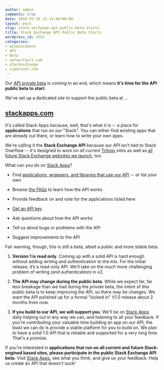 ```yaml
---
author: admin
comments: true
date: 2010-05-20 21:14:06+00:00
layout: post
slug: stack-exchange-api-public-beta-starts
title: Stack Exchange API Public Beta Starts
wordpress_id: 3252
categories:
- announcement
- API
- Beta
- serverfault.com
- stackexchange
- superuser.com
---
```



Our [API private beta](http://blog.stackoverflow.com/2010/03/stack-overflow-api-private-beta-starts/) is coming to an end, which means **it's time for the API public beta to start**.



We've set up a dedicated site to support the public beta at ...





## [stackapps.com](http://stackapps.com)





It's called Stack Apps because, well, that's what it is -- a place for **applications** that run on our "Stack". You can either find existing apps that are already out there, or learn how to write your own apps.



We're calling it the **Stack Exchange API** because our API isn't tied to Stack Overflow -- it's designed to work on _all_ current [Trilogy](http://blog.stackoverflow.com/2009/05/the-stack-overflow-trilogy/) sites as well as [all future Stack Exchange websites we launch](http://blog.stackexchange.com/post/518474918/stack-exchange-2-0), too.



What can you do on [Stack Apps](http://stackapps.com)?







  * Find [applications, wrappers, and libraries that use our API](http://stackapps.com/?tab=apps) -- or list your own

  * Browse [the FAQs](http://stackapps.com/questions/tagged/faq) to learn how the API works

  * Provide feedback on and vote for the applications listed here

  * [Get an API key](http://stackapps.com/apps/register)

  * Ask questions about how the API works

  * Tell us about bugs or problems with the API

  * Suggest improvements to the API




Fair warning, though, this is still a _beta_, albeit a public and more stable beta.







  1. **Version 1 is read only**. Coming up with a solid API is hard enough without adding writing and authentication to the mix. For the initial release, it’s a read-only API. We’ll take on the much more challenging problem of writing (and authentication) in v2.

  2. **The API may change during the public beta**. While we expect far, far less breakage than we had during the _private_ beta, the intent of this public beta is to keep improving the API, so there may be changes. We want the API polished up for a formal "locked in" V1.0 release about 2 months from now. 

  3. **If you build to our API, we will support you**. We'll be on [Stack Apps](http://stackapps.com) daily helping out in any way we can, and listening to all your feedback. If you're contributing your valuable time building an app on our API, the least we can do is provide a stable platform for you to build on. We plan to have a solid 1.0 API that is reliable and supported for a very long time. That's a promise.




If you're interested in **applications that run on all current and future Stack-engined based sites, please participate in the public Stack Exchange API beta**. Visit [Stack Apps](http://stackapps.com), see what you think, and give us your feedback. Help us create an API that doesn't suck!

